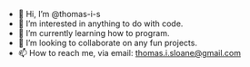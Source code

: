 - 👋 Hi, I’m @thomas-i-s
- 👀 I’m interested in anything to do with code.
- 🌱 I’m currently learning how to program.
- 💞️ I’m looking to collaborate on any fun projects.
- 📫 How to reach me, via email: thomas.i.sloane@gmail.com


